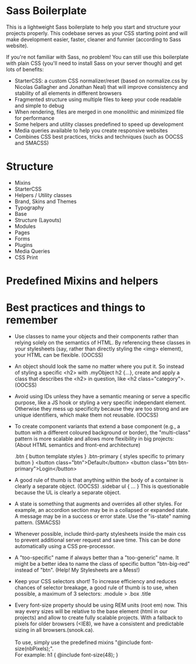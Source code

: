 Sass Boilerplate
====================

This is a lightweight Sass boilerplate to help you start and structure your projects properly. This codebase serves as your CSS starting point and will make development easier, faster, cleaner and funnier (according to Sass website).

If you're not familiar with Sass, no problem! You can still use this boilerplate with plain CSS (you'll need to install Sass on your server though) and get lots of benefits:

* StarterCSS: a custom CSS normalizer/reset (based on normalize.css by Nicolas Gallagher and Jonathan Neal) that will improve consistency and stability of all elements in different browsers
* Fragmented structure using multiple files to keep your code readable and simple to debug
* When rendering, files are merged in one monolithic and minimized file for performance
* Some helpers and utility classes predefined to speed up development
* Media queries available to help you create responsive websites
* Combines CSS best practices, tricks and techniques (such as OOCSS and SMACSS)


Structure
====================

* Mixins
* StarterCSS
* Helpers / Utility classes
* Brand, Skins and Themes
* Typography
* Base
* Structure (Layouts)
* Modules
* Pages
* Forms
* Plugins
* Media Queries
* CSS Print


Predefined Mixins and helpers
====================


Best practices and things to remember
====================

* Use classes to name your objects and their components rather than relying solely 
on the semantics of HTML. By referencing these classes in your stylesheets (say, 
rather than directly styling the &lt;img&gt; element), your HTML can be flexible. (OOCSS)


* An object should look the same no matter where you put it. So instead of styling 
a specific &lt;h2&gt; with .myObject h2 {...}, create and apply a class that describes the 
&lt;h2&gt; in question, like &lt;h2 class="category"&gt;. (OOCSS)


* Avoid using IDs unless they have a semantic meaning or serve a specific purpose,
like a JS hook or styling a very specific independant element. Otherwise they mess 
up specificity because they are too strong and are unique identifiers, which make 
them not reusable. (OOCSS)


* To create component variants that extend a base component (e.g., a button with 
a different coloured background or border), the "multi-class" pattern is more
scalable and allows more flexibility in big projects:
(About HTML semantics and front-end architecture)

    .btn { button template styles }
    .btn-primary { styles specific to primary button }
    &lt;button class="btn"&gt;Default&lt;/button&gt;
    &lt;button class="btn btn-primary"&gt;Login&lt;/button&gt;


* A good rule of thumb is that anything within the body of a container is clearly a 
separate object. (OOCSS)
.sidebar ul { ... }
This is questionable because the UL is clearly a separate object.


* A state is something that augments and overrides all other styles. For example, 
an accordion section may be in a collapsed or expanded state. A message may be in a
success or error state. Use the "is-state" naming pattern. (SMACSS)


* Whenever possible, include third-party stylesheets inside the main css to prevent
additional server request and save time. This can be done automatically using a 
CSS pre-processor. 


* A "too-specific" name if always better than a "too-generic" name. It might be a
better idea to name the class of specific button "btn-big-red" instead of "btn".
(Help! My Stylesheets are a Mess!)


* Keep your CSS selectors short! To increase efficiency and reduces chances of 
selector breakage, a good rule of thumb is to use, when possible, a maximum of 
3 selectors: 
    .module &gt; .box .title


* Every font-size property should be using REM units (root em) now. This way
every sizes will be relative to the base element (html in our projects) and allow
to create fully scalable projects. With a fallback to pixels for older browsers
(&lt;IE8), we have a consistent and predictable sizing in all browsers.(snook.ca).
<br /><br />To use, simply use the predefined mixins "@include font-size(nbPixels);".<br />For example:
    h1 { @include font-size(48); }
